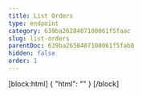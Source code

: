 ```yaml
---
title: List Orders
type: endpoint
category: 639ba2628407100061f5faac
slug: list-orders
parentDoc: 639ba2658407100061f5fab8
hidden: false
order: 1
---
```

[block:html]
{
  "html": "<style>\n.LanguagePicker-divider { \n  display: none; }\n</style>"
}
[/block]